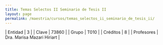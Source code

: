 ```yaml
---
title: Temas Selectos II Seminario de Tesis II
layout: page
permalink: /maestria/cursos/temas_selectos_ii_seminario_de_tesis_ii/
---
```




| Entidad | 3 |
| Clave | 73860 |
| Grupo | T010 |
| Créditos | 8 |
| Profesores | Dra. Marisa Mazari Hiriart |


